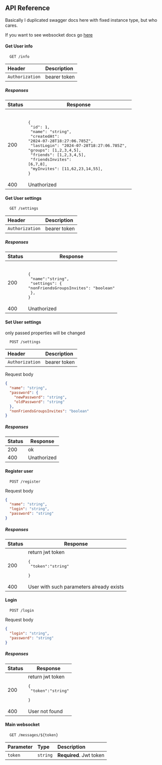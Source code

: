 
## API Reference
Basically I duplicated swagger docs here with fixed instance type, but who cares.

If you want to see websocket docs go [here](https://github.com/SAANN3/Message-Server/blob/main/docs/websocket.md)
#### Get User info

```http
  GET /info
```

| Header          | Description  |
| :-------------- | :----------- |
| `Authorization` | bearer token |

##### Responses
| Status | Response                                                                                                                                                                                                |
|--------|---------------------------------------------------------------------------------------------------------------------------------------------------------------------------------------------------------|
| 200    | <br><pre lang="json">{&#13;  "id": 1,&#13;  "name": "string",&#13;  "createdAt": "2024-07-28T18:27:06.785Z", &#13;  "lastLogin": "2024-07-28T18:27:06.785Z", &#13;  "groups": [1,2,3,4,5],  &#13;  "friends": [1,2,3,4,5],&#13;  "friendsInvites": [6,7,8],&#13;  "myInvites": [11,62,23,14,55],  &#13;}</pre> |
| 400    | Unathorized                                                                                                                                                                                             |                                                                                                                                                                                        |

#### Get User settings

```http
  GET /settings
```

| Header          | Description  |
| :-------------- | :----------- |
| `Authorization` | bearer token |

##### Responses
| Status | Response                                                                                  |
|--------|-------------------------------------------------------------------------------------------|
| 200    | <br><pre lang="json">{&#13; "name":"string",&#13; "settings": {&#13;   "nonFriendsGroupsInvites": "boolean"&#13; },&#13;}</pre> |
| 400    | Unathorized                                                                               |

#### Set User settings
only passed properties will be changed
```http
  POST /settings
```

| Header          | Description  |
| :-------------- | :----------- |
| `Authorization` | bearer token |
Request body
```json
{
  "name": "string",
  "password": {
    "newPassword": "string",
    "oldPassword": "string"
  },
  "nonFriendsGroupsInvites": "boolean"
}
```
##### Responses
| Status | Response  |
| ------ | --------- |
| 200    |ok		 |
| 400    |Unathorized|


#### Register user

```http
  POST /register
```

Request body
```json
{
  "name": "string",
  "login": "string",
  "password": "string"
}
```
##### Responses
| Status | Response  |
| ------ | --------- |
| 200    |return jwt token <br><pre lang="json">{&#13; "token":"string" &#13;}</pre>|
| 400    |User with such parameters already exists|

#### Login

```http
  POST /login
```

Request body
```json
{
  "login": "string",
  "password": "string"
}
```
##### Responses
| Status | Response  |
| ------ | --------- |
| 200    |return jwt token <br><pre lang="json">{&#13; "token":"string" &#13;}</pre>|
| 400    |User not found|

#### Main websocket
```http
  GET /messages/${token}
```
| Parameter | Type     | Description                       |
| :-------- | :------- | :-------------------------------- |
| `token`      | `string` | **Required**. Jwt token|
